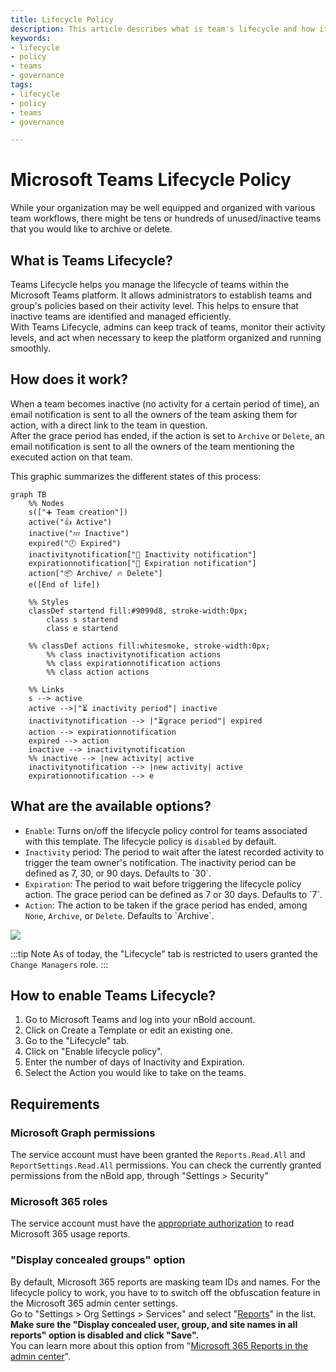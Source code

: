 ```yaml
---
title: Lifecycle Policy
description: This article describes what is team's lifecycle and how it works
keywords:
- lifecycle
- policy
- teams
- governance
tags:
- lifecycle
- policy
- teams
- governance

---
```

# Microsoft Teams Lifecycle Policy

While your organization may be well equipped and organized with various team workflows, there might be tens or hundreds of unused/inactive teams that you would like to archive or delete.

## What is Teams Lifecycle?

Teams Lifecycle helps you manage the lifecycle of teams within the Microsoft Teams platform. It allows administrators to establish teams and group's policies based on their activity level. This helps to ensure that inactive teams are identified and managed efficiently.  
With Teams Lifecycle, admins can keep track of teams, monitor their activity levels, and act when necessary to keep the platform organized and running smoothly.

## How does it work?

When a team becomes inactive (no activity for a certain period of time), an email notification is sent to all the owners of the team asking them for action, with a direct link to the team in question.  
After the grace period has ended, if the action is set to `Archive` or `Delete`, an email notification is sent to all the owners of the team mentioning the executed action on that team.

This graphic summarizes the different states of this process:

```mermaid
graph TB
    %% Nodes
    s(["➕ Team creation"])
    active("👍 Active")
    inactive("💤 Inactive")
    expired("🕛 Expired")
    inactivitynotification["📧 Inactivity notification"]
    expirationnotification["📧 Expiration notification"]
    action["📦 Archive/ 🔥 Delete"]
    e([End of life])

    %% Styles
    classDef startend fill:#9099d8, stroke-width:0px;
        class s startend
        class e startend
    
    %% classDef actions fill:whitesmoke, stroke-width:0px;
        %% class inactivitynotification actions
        %% class expirationnotification actions
        %% class action actions

    %% Links
    s --> active
    active -->|"⏳ inactivity period"| inactive
    inactivitynotification --> |"⏳grace period"| expired
    action --> expirationnotification
    expired --> action
    inactive --> inactivitynotification
    %% inactive --> |new activity| active
    inactivitynotification --> |new activity| active
    expirationnotification --> e
```

## What are the available options?

* `Enable`: Turns on/off the lifecycle policy control for teams associated with this template. The lifecycle policy is `disabled` by default.
* `Inactivity` period: The period to wait after the latest recorded activity to trigger the team owner's notification. The inactivity period can be defined as 7, 30, or 90 days. Defaults to \`30\`.
* `Expiration`: The period to wait before triggering the lifecycle policy action. The grace period can be defined as 7 or 30 days. Defaults to \`7\`.
* `Action`: The action to be taken if the grace period has ended, among `None`, `Archive`, or `Delete`. Defaults to \`Archive\`.

![](/media/teams-lifecycle.png)

:::tip Note
As of today, the "Lifecycle" tab is restricted to users granted the `Change Managers` role.
:::

## How to enable Teams Lifecycle?

1. Go to Microsoft Teams and log into your nBold account.
2. Click on Create a Template or edit an existing one.
3. Go to the "Lifecycle" tab.
4. Click on "Enable lifecycle policy".
5. Enter the number of days of Inactivity and Expiration.
6. Select the Action you would like to take on the teams.

## Requirements

### Microsoft Graph permissions

The service account must have been granted the `Reports.Read.All` and `ReportSettings.Read.All` permissions. You can check the currently granted permissions from the nBold app, through "Settings > Security"

### Microsoft 365 roles

The service account must have the [appropriate authorization](https://learn.microsoft.com/en-us/graph/reportroot-authorization) to read Microsoft 365 usage reports.

### "Display concealed groups" option
By default, Microsoft 365 reports are masking team IDs and names. For the lifecycle policy to work, you have to to switch off the obfuscation feature in the Microsoft 365 admin center settings.  
Go to "Settings > Org Settings > Services" and select "[Reports](https://admin.microsoft.com/Adminportal/Home?source=applauncher#/Settings/Services/:/Settings/L1/Reports "https://admin.microsoft.com/Adminportal/Home?source=applauncher#/Settings/Services/:/Settings/L1/Reports")" in the list.  
**Make sure the "Display concealed user, group, and site names in all reports" option is disabled and click "Save".**  
You can learn more about this option from "[Microsoft 365 Reports in the admin center](https://docs.microsoft.com/en-us/microsoft-365/admin/activity-reports/activity-reports?view=o365-worldwide "https://docs.microsoft.com/en-us/microsoft-365/admin/activity-reports/activity-reports?view=o365-worldwide")".
